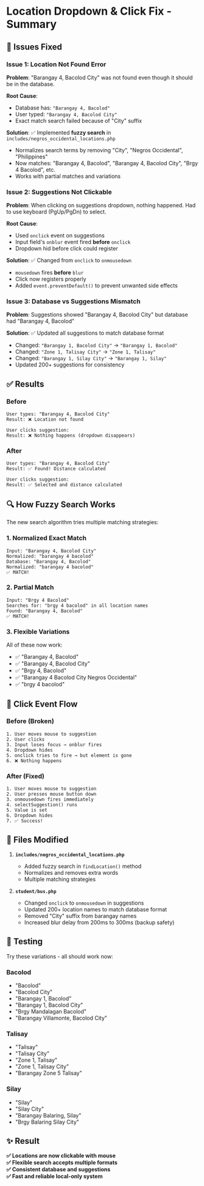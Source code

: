 # Location Dropdown & Click Fix - Summary

## 🐛 Issues Fixed

### Issue 1: Location Not Found Error
**Problem**: "Barangay 4, Bacolod City" was not found even though it should be in the database.

**Root Cause**: 
- Database has: `"Barangay 4, Bacolod"`
- User typed: `"Barangay 4, Bacolod City"`
- Exact match search failed because of "City" suffix

**Solution**: 
✅ Implemented **fuzzy search** in `includes/negros_occidental_locations.php`
- Normalizes search terms by removing "City", "Negros Occidental", "Philippines"
- Now matches: "Barangay 4, Bacolod", "Barangay 4, Bacolod City", "Brgy 4 Bacolod", etc.
- Works with partial matches and variations

### Issue 2: Suggestions Not Clickable
**Problem**: When clicking on suggestions dropdown, nothing happened. Had to use keyboard (PgUp/PgDn) to select.

**Root Cause**: 
- Used `onclick` event on suggestions
- Input field's `onblur` event fired **before** `onclick`
- Dropdown hid before click could register

**Solution**: 
✅ Changed from `onclick` to `onmousedown` 
- `mousedown` fires **before** `blur`
- Click now registers properly
- Added `event.preventDefault()` to prevent unwanted side effects

### Issue 3: Database vs Suggestions Mismatch
**Problem**: Suggestions showed "Barangay 4, Bacolod City" but database had "Barangay 4, Bacolod"

**Solution**: 
✅ Updated all suggestions to match database format
- Changed: `"Barangay 1, Bacolod City"` → `"Barangay 1, Bacolod"`
- Changed: `"Zone 1, Talisay City"` → `"Zone 1, Talisay"`
- Changed: `"Barangay 1, Silay City"` → `"Barangay 1, Silay"`
- Updated 200+ suggestions for consistency

## ✅ Results

### Before
```
User types: "Barangay 4, Bacolod City"
Result: ❌ Location not found

User clicks suggestion:
Result: ❌ Nothing happens (dropdown disappears)
```

### After
```
User types: "Barangay 4, Bacolod City"  
Result: ✅ Found! Distance calculated

User clicks suggestion:
Result: ✅ Selected and distance calculated
```

## 🔍 How Fuzzy Search Works

The new search algorithm tries multiple matching strategies:

### 1. Normalized Exact Match
```
Input: "Barangay 4, Bacolod City"
Normalized: "barangay 4 bacolod"
Database: "Barangay 4, Bacolod" 
Normalized: "barangay 4 bacolod"
✅ MATCH!
```

### 2. Partial Match
```
Input: "Brgy 4 Bacolod"
Searches for: "brgy 4 bacolod" in all location names
Found: "Barangay 4, Bacolod"
✅ MATCH!
```

### 3. Flexible Variations
All of these now work:
- ✅ "Barangay 4, Bacolod"
- ✅ "Barangay 4, Bacolod City"
- ✅ "Brgy 4, Bacolod"
- ✅ "Barangay 4 Bacolod City Negros Occidental"
- ✅ "brgy 4 bacolod"

## 🎯 Click Event Flow

### Before (Broken)
```
1. User moves mouse to suggestion
2. User clicks
3. Input loses focus → onblur fires
4. Dropdown hides
5. onclick tries to fire → but element is gone
6. ❌ Nothing happens
```

### After (Fixed)
```
1. User moves mouse to suggestion
2. User presses mouse button down
3. onmousedown fires immediately
4. selectSuggestion() runs
5. Value is set
6. Dropdown hides
7. ✅ Success!
```

## 📝 Files Modified

1. **`includes/negros_occidental_locations.php`**
   - Added fuzzy search in `findLocation()` method
   - Normalizes and removes extra words
   - Multiple matching strategies

2. **`student/bus.php`**
   - Changed `onclick` to `onmousedown` in suggestions
   - Updated 200+ location names to match database format
   - Removed "City" suffix from barangay names
   - Increased blur delay from 200ms to 300ms (backup safety)

## 🚀 Testing

Try these variations - all should work now:

### Bacolod
- "Bacolod"
- "Bacolod City"
- "Barangay 1, Bacolod"
- "Barangay 1, Bacolod City"
- "Brgy Mandalagan Bacolod"
- "Barangay Villamonte, Bacolod City"

### Talisay
- "Talisay"
- "Talisay City"
- "Zone 1, Talisay"
- "Zone 1, Talisay City"
- "Barangay Zone 5 Talisay"

### Silay
- "Silay"
- "Silay City"
- "Barangay Balaring, Silay"
- "Brgy Balaring Silay City"

## ✨ Result

**✅ Locations are now clickable with mouse**  
**✅ Flexible search accepts multiple formats**  
**✅ Consistent database and suggestions**  
**✅ Fast and reliable local-only system**



